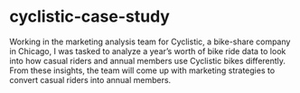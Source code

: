 # cyclistic-case-study
Working in the marketing analysis team for Cyclistic, a bike-share company in Chicago, I was tasked to analyze a year’s worth of bike ride data to look into how casual riders and annual members use Cyclistic bikes differently. From these insights, the team will come up with marketing strategies to convert casual riders into annual members.
